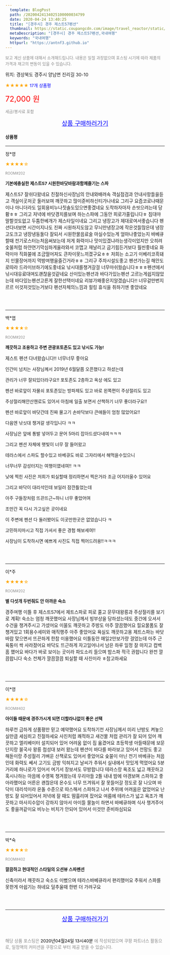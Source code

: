 ```yaml
---
  template: BlogPost
  path: /20200424134025100000034799
  date: 2020-04-24 13:40:25
  title: "[경주시] 경주 제스트57펜션"
  thumbnail: https://static.coupangcdn.com/image/travel_reactor/static/booking/image/pension/ddnayo/81b81891-aa18-428f-9603-4b4b9578dba9.jpg
  metaDescription: "[경주시] 경주 제스트57펜션,국내여행"
  keywords: "국내여행"
  httpurl: "https://antnf3.github.io"
---
```

  
<span style="color: #888;font-size:0.8rem">보고 계신 상품에 대해서 소개해드립니다.
내용은 일절 과장없으며 포스팅 시기에 따라 제품의 가격과 재고의 변동이 있을 수 있습니다.</span>
  
<span style="font-size: 0.9rem;">위치: 경상북도 경주시 양남면 진리길 30-10</span>
  
<span style="color: orange;">★★★★★</span> <span style="color: blue;font-size: 0.85rem;">17개 상품평</span>
  
<span style="color: red;font-size: 1.5rem;">72,000 원</span>
  
<span style="color: #888;font-size:0.8rem">세금/봉사료 포함</span>





<p align="center"><a href="http://me2.do/GkEMjl0f" style="font-size: 1.2rem; color: blue;">상품 구매하러가기</a></p>

#### 상품평
  
---
  
정*영
    
<span style="color: orange;">★★★★☆</span>
    
<span style="color: #888;font-size:0.7rem">ROOM#202</span>
    
<span style="font-size:0.85rem">**기본에충실한 제스트57 시원한바닷바람과함께즐기는 스파**</span>
    
<span style="font-size: 0.9rem;">제스트57 잘쉬다왔네요
친절하신사장님의 안내와배려속 객실점검과 안내사항들을듣고
객실이곳저곳 둘러보며 깨끗하고 많이준비하신티가나네요
그리구 요즘코로나때문이나 아니더라도 일회용비누나칫솔도있으면좋겠네요
도착하자마자 손씻으려는데 당황ㅎㅎ
그리고 저녁에 바닷경치를보며 하는스파에 그동안 피로가풀립니다ㅎ
침대야말할것도없고 두툼한베개가 제스타일이네요
그리고 냉장고가 제대로여서좋습니다 펜션다녀보면  시간이지나도 진짜 시원하지도않고
무늬만냉장고에 작은것들많은데 냉장고도크고 냉장냉동둘다 잘되서 시원한물음료술 마실수있는게
얼마나좋았는지
바베큐할때 전기로스터는처음써보는데 저게 화력이나 맛이있겠냐라는생각이었지만
오히려 숯불처럼 하얀연기막심하게올라와서 코맵고 재날리고 굽기힘든거보다
훨씬좋네요 화력이야 직화불에 조금떨어져도 큰차이못느끼겠구요ㅎㅎ
저희는 소고기 이베리코흑돼지 민물장어까지 먹방여행을즐긴거라ㅎㅎ
그리구 주차시설도좋고 펜션가는길 해안도로따라 드라이브하기에도좋네요
낚시대를챙겨갈걸 너무아쉬웠습니다ㅎㅎㅎ펜션에서 낚시대유료대여도괜찮을것같네요
산이있는펜션과 바다가있는펜션 고르는게쉽지않았는데 바다있는펜션고른게 잘한선택이네요
리뷰가왜좋은지알겠습니다!!
너무겉만번지르르 이것저것있는거보다 펜션자체의느낌과 힐링 휴식을 취하기엔 좋았네요</span>
    
<br>
<br>

---
  
백*엽
    
<span style="color: orange;">★★★★☆</span>
    
<span style="color: #888;font-size:0.7rem">ROOM#202</span>
    
<span style="font-size:0.85rem">**깨끗하고 조용하고 주변 관광포토존도 있고 낚시도 가능!**</span>
    
<span style="font-size: 0.9rem;">제스트 펜션 다녀왔습니다!! 너무너무 좋아요 

인간미 넘치는 사장님께서 2019년 6월달쯤 오픈했다고 하셨는데

관리가 너무 잘되있더라구요!! 포토존도 2층하고 옥상 에도 있고 

펜션 바로앞이 자물쇠 포토존있는 방파제도 있고 바로 왼쪽편이 주상절리도 있고

주상절리해안산챈로도 있어서 아침에 일출 보면서 산책하기 너무 좋더라구요!!

펜션 바로앞이 바닷간데 진짜 물고기 손바닥보다 큰애들이 엄청 많았어요!!

다음엔 낚싯대 챙겨갈 생각입니다 ㅋㅋ

사장님은 앞에 통발 넣어두고 문어 5마리 잡아드셨다네여ㅋㅋㅋ

그리고 펜션 자체에 햇빛이 너무 잘 들어왔고 

테라스에서 스파도 할수있고 바베큐도 바로 그자리에서 해먹을수있으니

너무너무 감성터지는 여행이였네여!! ㅋㅋ 

낮에 찍힌 사진은 저희가 퇴실할때 정리하면서 찍은거라 조금 어지러울수 있어요

그리고 바닥이 대리석인데 보일러 잠깐틀었는데 

아주 구들장처럼 뜨끈뜨근~하니 너무 좋았어여

조만간 꼭 다시 가고싶은 곳이네요

이 주변에 펜션 다 둘러봤어도 이곳만한곳은 없었습니다 ㅋ

고민하지마시고 직접 가셔서 좋은 경험 해보세여!! 

사장님이 도착하시면 예쁘게 사진도 직접 찍어드려용!!ㅋㅋㅋ</span>
    
<br>
<br>

---
  
이*주
    
<span style="color: orange;">★★★★☆</span>
    
<span style="color: #888;font-size:0.7rem">ROOM#202</span>
    
<span style="font-size:0.85rem">**별 다섯개 두번줘도 안 아까운 숙소**</span>
    
<span style="font-size: 0.9rem;">경주여행 이틀 후 
제스트57에서 제트스파로 피로 풀고 문무대왕릉과 주상절리를 보기로 계획! 
숙소는 엄청 깨끗했어요 사장님께서 빙부상을 당하셨는데도 중간에 오셔서 수건을 챙겨주시고 가셨어요 
이불도 깨끗하고 주방도 아주 깔끔했어요 필요물품도 잘 챙겨있고 1회용수세미와  매직행주 아주 좋았어요
욕실도 깨끗하고용 제트스파는 바닷바람 맞으면서 뜨끈하게 한참 이용했어요 이틀동안 매일2만보가량 걸었는데 
아주 근육통이 싹 사라졌어요
바닥도 뜨근하게 자고일어나서 남은 하루 일정 잘 마지고 컴백홈 했어요
바다가 바로 보이는 곳이라 파도소리 들으며 밤스파 적극 권합니다
완전 깔끔합니다 숙소 전체가 깔끔깔끔
퇴실할 때 사진이라 ㅎ참고하세요</span>
    
<br>
<br>

---
  
이*영
    
<span style="color: orange;">★★★★☆</span>
    
<span style="color: #888;font-size:0.7rem">ROOM#402</span>
    
<span style="font-size:0.85rem">**아이들  때문에 경주가시게 되면 더할라나없이 좋은 선택**</span>
    
<span style="font-size: 0.9rem;">하루전 급하게 상품평만 믿고 예약했어요 
도착하기전 사장님께서 미리 난방도 켜놓으실만큼  세심히고 친절하세요 
사진처럼 쾌적하고 새건물 처럼 관리가 잘 되어 있어 깨끗하고 엘리베이터 설치되어 있어 어려움 없이 짐 옮겼어요 초등학생 아들때문에 보문단지랑 불국사 왕릉 첨성대 보러 왔는데 펜션이 바다를 바라보고 있어서 전망도 좋고 해돋이랑 주성절리  가벼운 산책로도 있어서 좋았어요 숮불이 아닌 전기 바베큐는 처음인데 화력도 쎄서 고기도 금방 익혀지고 날씨가 추워서 실내에서 맛있게 먹었어요  5분 거리에 하나로가 있어서 여기서 장보셔도 무방합니다 
테라스랑 욕조도 넓고 깨끗하고 혹시나하는 마음에 수영복 챙겨왔는데 우리아들 2틀 내내 밤에 야경보며 스파하고 좋아라했어요 어른은 괜찮은데 온수도 너무
 뜨겨워서 잘 못들어갈 정도로 잘 나오며 바닥이 대리석이라 온돌 수준으로 따스해서 스파하고 나서 추위에 어려움은 없었어요 난방도 잘 되어있어서 저녁에 잘 때도 땀흘리며 잤어요 
 여름에 테라스가 넓고 욕조가  깨끗하고  마사지수압이 강하지 않아서   아이들 물놀이 하면서  바베큐하며  식사 챙겨주어도 좋을꺼같이요 비누는 비치가 안되어 있어서 이것만 준비하심되요</span>
    
<br>
<br>

---
  
박*숙
    
<span style="color: orange;">★★★★☆</span>
    
<span style="color: #888;font-size:0.7rem">ROOM#402</span>
    
<span style="font-size:0.85rem">**깔끔하고 현대적인 스타일의 오션뷰 스파펜션**</span>
    
<span style="font-size: 0.9rem;">신축이라서 깨끗하고 숙소도 이뻤으며  테라스바베큐라서 편리했어요
추워서 스파를 못한게 아쉽기는 하네요
덜추울때 한번 더 가려구요</span>
    
<br>
<br>


  
---
  
<p align="center"><a href="http://me2.do/GkEMjl0f" style="font-size: 1.2rem; color: blue;">상품 구매하러가기</a></p>
  
<br>
  
<span style="font-size: 0.85rem; color: #888;">해당 상품 포스팅은 <span style="color: #000;"> 2020년04월24일 13시40분 </span> 에 작성되었으며 쿠팡 파트너스 활동으로, 일정액의 커미션을 쿠팡으로 부터 제공 받을 수 있습니다.</span>